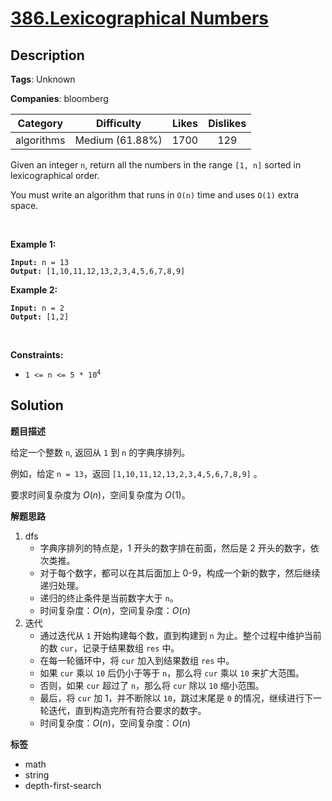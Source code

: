 # [386.Lexicographical Numbers](https://leetcode.com/problems/lexicographical-numbers/description/)

## Description

**Tags**: Unknown

**Companies**: bloomberg

|  Category  |   Difficulty    | Likes | Dislikes |
| :--------: | :-------------: | :---: | :------: |
| algorithms | Medium (61.88%) | 1700  |   129    |

<p>Given an integer <code>n</code>, return all the numbers in the range <code>[1, n]</code> sorted in lexicographical order.</p>
<p>You must write an algorithm that runs in&nbsp;<code>O(n)</code>&nbsp;time and uses <code>O(1)</code> extra space.&nbsp;</p>
<p>&nbsp;</p>
<p><strong class="example">Example 1:</strong></p>
<pre><code><strong>Input:</strong> n = 13
<strong>Output:</strong> [1,10,11,12,13,2,3,4,5,6,7,8,9]</code></pre><p><strong class="example">Example 2:</strong></p>
<pre><code><strong>Input:</strong> n = 2
<strong>Output:</strong> [1,2]</code></pre>
<p>&nbsp;</p>
<p><strong>Constraints:</strong></p>
<ul>
  <li><code>1 &lt;= n &lt;= 5 * 10<sup>4</sup></code></li>
</ul>

## Solution

**题目描述**

给定一个整数 `n`, 返回从 `1` 到 `n` 的字典序排列。

例如，给定 `n = 13`，返回 `[1,10,11,12,13,2,3,4,5,6,7,8,9]` 。

要求时间复杂度为 $O(n)$，空间复杂度为 $O(1)$。

**解题思路**

1. dfs
   - 字典序排列的特点是，1 开头的数字排在前面，然后是 2 开头的数字，依次类推。
   - 对于每个数字，都可以在其后面加上 0-9，构成一个新的数字，然后继续递归处理。
   - 递归的终止条件是当前数字大于 `n`。
   - 时间复杂度：$O(n)$，空间复杂度：$O(n)$
2. 迭代
   - 通过迭代从 `1` 开始构建每个数，直到构建到 `n` 为止。整个过程中维护当前的数 `cur`，记录于结果数组 `res` 中。
   - 在每一轮循环中，将 `cur` 加入到结果数组 `res` 中。
   - 如果 `cur` 乘以 `10` 后仍小于等于 `n`，那么将 `cur` 乘以 `10` 来扩大范围。
   - 否则，如果 `cur` 超过了 `n`，那么将 `cur` 除以 `10` 缩小范围。
   - 最后，将 `cur` 加 1，并不断除以 `10`，跳过末尾是 `0` 的情况，继续进行下一轮迭代，直到构造完所有符合要求的数字。
   - 时间复杂度：$O(n)$，空间复杂度：$O(n)$

**标签**

- math
- string
- depth-first-search
